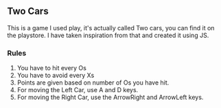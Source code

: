 
## Two Cars

This is a game I used play, it's actually called Two cars, you can find it on the playstore. I have taken inspiration from that and created it using JS.

### Rules

1. You have to hit every Os
2. You have to avoid every Xs
3. Points are given based on number of Os you have hit.
4. For moving the Left Car, use A and D keys.
5. For moving the Right Car, use the ArrowRight and ArrowLeft keys.
